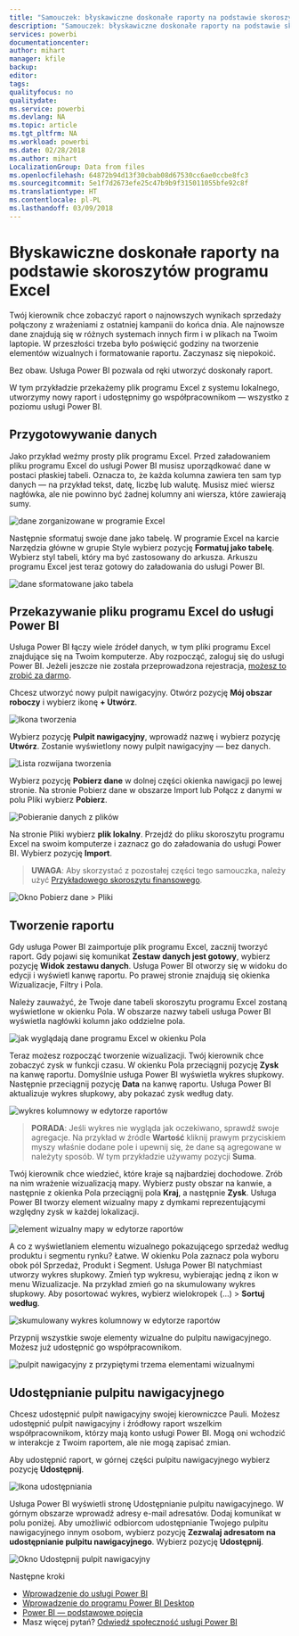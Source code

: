 ```yaml
---
title: "Samouczek: błyskawiczne doskonałe raporty na podstawie skoroszytów programu Excel"
description: "Samouczek: błyskawiczne doskonałe raporty na podstawie skoroszytów programu Excel"
services: powerbi
documentationcenter: 
author: mihart
manager: kfile
backup: 
editor: 
tags: 
qualityfocus: no
qualitydate: 
ms.service: powerbi
ms.devlang: NA
ms.topic: article
ms.tgt_pltfrm: NA
ms.workload: powerbi
ms.date: 02/28/2018
ms.author: mihart
LocalizationGroup: Data from files
ms.openlocfilehash: 64872b94d13f30cbab08d67530cc6ae0ccbe8fc3
ms.sourcegitcommit: 5e1f7d2673efe25c47b9b9f315011055bfe92c8f
ms.translationtype: HT
ms.contentlocale: pl-PL
ms.lasthandoff: 03/09/2018
---
```

# <a name="from-excel-workbook-to-stunning-report-in-no-time"></a>Błyskawiczne doskonałe raporty na podstawie skoroszytów programu Excel
Twój kierownik chce zobaczyć raport o najnowszych wynikach sprzedaży połączony z wrażeniami z ostatniej kampanii do końca dnia. Ale najnowsze dane znajdują się w różnych systemach innych firm i w plikach na Twoim laptopie. W przeszłości trzeba było poświęcić godziny na tworzenie elementów wizualnych i formatowanie raportu. Zaczynasz się niepokoić.

Bez obaw. Usługa Power BI pozwala od ręki utworzyć doskonały raport.

W tym przykładzie przekażemy plik programu Excel z systemu lokalnego, utworzymy nowy raport i udostępnimy go współpracownikom — wszystko z poziomu usługi Power BI.

## <a name="prepare-your-data"></a>Przygotowywanie danych
Jako przykład weźmy prosty plik programu Excel. Przed załadowaniem pliku programu Excel do usługi Power BI musisz uporządkować dane w postaci płaskiej tabeli. Oznacza to, że każda kolumna zawiera ten sam typ danych — na przykład tekst, datę, liczbę lub walutę. Musisz mieć wiersz nagłówka, ale nie powinno być żadnej kolumny ani wiersza, które zawierają sumy.

![dane zorganizowane w programie Excel](media/service-from-excel-to-stunning-report/pbi_excel_file.png)

Następnie sformatuj swoje dane jako tabelę. W programie Excel na karcie Narzędzia główne w grupie Style wybierz pozycję **Formatuj jako tabelę**. Wybierz styl tabeli, który ma być zastosowany do arkusza. Arkuszu programu Excel jest teraz gotowy do załadowania do usługi Power BI.

![dane sformatowane jako tabela](media/service-from-excel-to-stunning-report/pbi_excel_table.png)

## <a name="upload-your-excel-file-into-power-bi"></a>Przekazywanie pliku programu Excel do usługi Power BI
Usługa Power BI łączy wiele źródeł danych, w tym pliki programu Excel znajdujące się na Twoim komputerze. Aby rozpocząć, zaloguj się do usługi Power BI. Jeżeli jeszcze nie została przeprowadzona rejestracja, [możesz to zrobić za darmo](https://powerbi.com).

Chcesz utworzyć nowy pulpit nawigacyjny. Otwórz pozycję **Mój obszar roboczy** i wybierz ikonę **+ Utwórz**.

![Ikona tworzenia](media/service-from-excel-to-stunning-report/power-bi-new-dash.png)

Wybierz pozycję **Pulpit nawigacyjny**, wprowadź nazwę i wybierz pozycję **Utwórz**. Zostanie wyświetlony nowy pulpit nawigacyjny — bez danych.

![Lista rozwijana tworzenia](media/service-from-excel-to-stunning-report/power-bi-create-dash.png)

Wybierz pozycję **Pobierz dane** w dolnej części okienka nawigacji po lewej stronie. Na stronie Pobierz dane w obszarze Import lub Połącz z danymi w polu Pliki wybierz **Pobierz**.

![Pobieranie danych z plików](media/service-from-excel-to-stunning-report/pbi_get_files.png)

Na stronie Pliki wybierz **plik lokalny**. Przejdź do pliku skoroszytu programu Excel na swoim komputerze i zaznacz go do załadowania do usługi Power BI. Wybierz pozycję **Import**.

> **UWAGA**: Aby skorzystać z pozostałej części tego samouczka, należy użyć [Przykładowego skoroszytu finansowego](sample-financial-download.md).
> 
> 

![Okno Pobierz dane > Pliki](media/service-from-excel-to-stunning-report/pbi_local_file.png)

## <a name="build-your-report"></a>Tworzenie raportu
Gdy usługa Power BI zaimportuje plik programu Excel, zacznij tworzyć raport. Gdy pojawi się komunikat **Zestaw danych jest gotowy**, wybierz pozycję **Widok zestawu danych**.  Usługa Power BI otworzy się w widoku do edycji i wyświetl kanwę raportu. Po prawej stronie znajdują się okienka Wizualizacje, Filtry i Pola.

Należy zauważyć, że Twoje dane tabeli skoroszytu programu Excel zostaną wyświetlone w okienku Pola. W obszarze nazwy tabeli usługa Power BI wyświetla nagłówki kolumn jako oddzielne pola.

![jak wyglądają dane programu Excel w okienku Pola](media/service-from-excel-to-stunning-report/pbi_report_fields.png)

Teraz możesz rozpocząć tworzenie wizualizacji. Twój kierownik chce zobaczyć zysk w funkcji czasu. W okienku Pola przeciągnij pozycję **Zysk** na kanwę raportu. Domyślnie usługa Power BI wyświetla wykres słupkowy. Następnie przeciągnij pozycję **Data** na kanwę raportu. Usługa Power BI aktualizuje wykres słupkowy, aby pokazać zysk według daty.

![wykres kolumnowy w edytorze raportów](media/service-from-excel-to-stunning-report/pbi_report_pin-new.png)

> **PORADA**: Jeśli wykres nie wygląda jak oczekiwano, sprawdź swoje agregacje. Na przykład w źródle **Wartość** kliknij prawym przyciskiem myszy właśnie dodane pole i upewnij się, że dane są agregowane w należyty sposób.  W tym przykładzie używamy pozycji **Suma**.
> 
> 

Twój kierownik chce wiedzieć, które kraje są najbardziej dochodowe. Zrób na nim wrażenie wizualizacją mapy. Wybierz pusty obszar na kanwie, a następnie z okienka Pola przeciągnij pola **Kraj**, a następnie **Zysk**. Usługa Power BI tworzy element wizualny mapy z dymkami reprezentującymi względny zysk w każdej lokalizacji.

![element wizualny mapy w edytorze raportów](media/service-from-excel-to-stunning-report/pbi_report_map-new.png)

A co z wyświetlaniem elementu wizualnego pokazującego sprzedaż według produktu i segmentu rynku? Łatwe. W okienku Pola zaznacz pola wyboru obok pól Sprzedaż, Produkt i Segment. Usługa Power BI natychmiast utworzy wykres słupkowy. Zmień typ wykresu, wybierając jedną z ikon w menu Wizualizacje. Na przykład zmień go na skumulowany wykres słupkowy.  Aby posortować wykres, wybierz wielokropek (...) > **Sortuj według**.

![skumulowany wykres kolumnowy w edytorze raportów](media/service-from-excel-to-stunning-report/pbi_barchart-new.png)

Przypnij wszystkie swoje elementy wizualne do pulpitu nawigacyjnego. Możesz już udostępnić go współpracownikom.

![pulpit nawigacyjny z przypiętymi trzema elementami wizualnymi](media/service-from-excel-to-stunning-report/pbi_report.png)

## <a name="share-your-dashboard"></a>Udostępnianie pulpitu nawigacyjnego
Chcesz udostępnić pulpit nawigacyjny swojej kierowniczce Pauli. Możesz udostępnić pulpit nawigacyjny i źródłowy raport wszelkim współpracownikom, którzy mają konto usługi Power BI. Mogą oni wchodzić w interakcje z Twoim raportem, ale nie mogą zapisać zmian.

Aby udostępnić raport, w górnej części pulpitu nawigacyjnego wybierz pozycję **Udostępnij**.

![Ikona udostępniania](media/service-from-excel-to-stunning-report/power-bi-share.png)

Usługa Power BI wyświetli stronę Udostępnianie pulpitu nawigacyjnego. W górnym obszarze wprowadź adresy e-mail adresatów. Dodaj komunikat w polu poniżej. Aby umożliwić odbiorcom udostępnianie Twojego pulpitu nawigacyjnego innym osobom, wybierz pozycję **Zezwalaj adresatom na udostępnianie pulpitu nawigacyjnego**. Wybierz pozycję **Udostępnij**.

![Okno Udostępnij pulpit nawigacyjny](media/service-from-excel-to-stunning-report/power-bi-share-dash-new.png)

Następne kroki

* [Wprowadzenie do usługi Power BI](service-get-started.md)
* [Wprowadzenie do programu Power BI Desktop](desktop-getting-started.md)
* [Power BI — podstawowe pojęcia](service-basic-concepts.md)
* Masz więcej pytań? [Odwiedź społeczność usługi Power BI](http://community.powerbi.com/)


